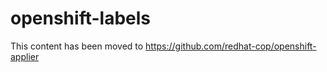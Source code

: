 # openshift-labels

This content has been moved to https://github.com/redhat-cop/openshift-applier

